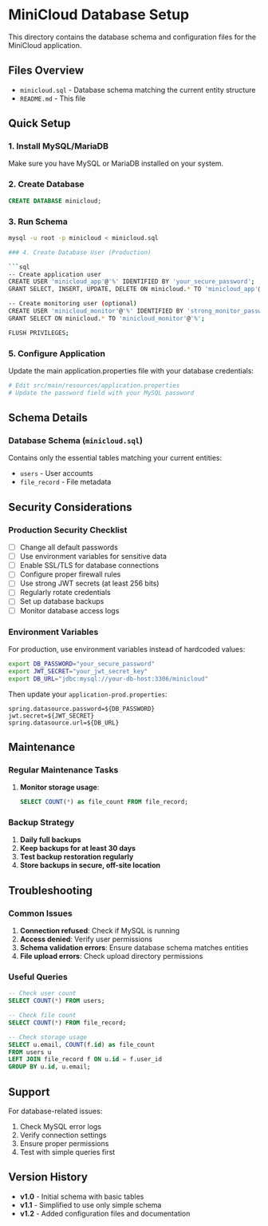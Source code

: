 # MiniCloud Database Setup

This directory contains the database schema and configuration files for the MiniCloud application.

## Files Overview

- `minicloud.sql` - Database schema matching the current entity structure
- `README.md` - This file

## Quick Setup

### 1. Install MySQL/MariaDB

Make sure you have MySQL or MariaDB installed on your system.

### 2. Create Database

```sql
CREATE DATABASE minicloud;
```

### 3. Run Schema

```bash
mysql -u root -p minicloud < minicloud.sql

### 4. Create Database User (Production)

```sql
-- Create application user
CREATE USER 'minicloud_app'@'%' IDENTIFIED BY 'your_secure_password';
GRANT SELECT, INSERT, UPDATE, DELETE ON minicloud.* TO 'minicloud_app'@'%';

-- Create monitoring user (optional)
CREATE USER 'minicloud_monitor'@'%' IDENTIFIED BY 'strong_monitor_password';
GRANT SELECT ON minicloud.* TO 'minicloud_monitor'@'%';

FLUSH PRIVILEGES;
```

### 5. Configure Application

Update the main application.properties file with your database credentials:

```bash
# Edit src/main/resources/application.properties
# Update the password field with your MySQL password
```

## Schema Details

### Database Schema (`minicloud.sql`)

Contains only the essential tables matching your current entities:

- `users` - User accounts
- `file_record` - File metadata



## Security Considerations

### Production Security Checklist

- [ ] Change all default passwords
- [ ] Use environment variables for sensitive data
- [ ] Enable SSL/TLS for database connections
- [ ] Configure proper firewall rules
- [ ] Use strong JWT secrets (at least 256 bits)
- [ ] Regularly rotate credentials
- [ ] Set up database backups
- [ ] Monitor database access logs

### Environment Variables

For production, use environment variables instead of hardcoded values:

```bash
export DB_PASSWORD="your_secure_password"
export JWT_SECRET="your_jwt_secret_key"
export DB_URL="jdbc:mysql://your-db-host:3306/minicloud"
```

Then update your `application-prod.properties`:

```properties
spring.datasource.password=${DB_PASSWORD}
jwt.secret=${JWT_SECRET}
spring.datasource.url=${DB_URL}
```

## Maintenance

### Regular Maintenance Tasks

1. **Monitor storage usage**:
   ```sql
   SELECT COUNT(*) as file_count FROM file_record;
   ```

### Backup Strategy

1. **Daily full backups**
2. **Keep backups for at least 30 days**
3. **Test backup restoration regularly**
4. **Store backups in secure, off-site location**

## Troubleshooting

### Common Issues

1. **Connection refused**: Check if MySQL is running
2. **Access denied**: Verify user permissions
3. **Schema validation errors**: Ensure database schema matches entities
4. **File upload errors**: Check upload directory permissions

### Useful Queries

```sql
-- Check user count
SELECT COUNT(*) FROM users;

-- Check file count
SELECT COUNT(*) FROM file_record;

-- Check storage usage
SELECT u.email, COUNT(f.id) as file_count 
FROM users u 
LEFT JOIN file_record f ON u.id = f.user_id 
GROUP BY u.id, u.email;
```

## Support

For database-related issues:

1. Check MySQL error logs
2. Verify connection settings
3. Ensure proper permissions
4. Test with simple queries first

## Version History

- **v1.0** - Initial schema with basic tables
- **v1.1** - Simplified to use only simple schema
- **v1.2** - Added configuration files and documentation 